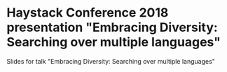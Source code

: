 # Haystack Conference 2018 presentation "Embracing Diversity: Searching over multiple languages" 

Slides for talk "Embracing Diversity: Searching over multiple languages"
